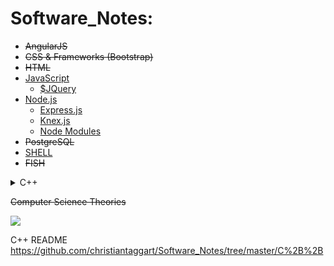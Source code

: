 # Software_Notes:
- ~~AngularJS~~
- ~~CSS & Frameworks (Bootstrap)~~
- ~~HTML~~
- [JavaScript](https://github.com/lil-code/Software_Notes/blob/master/JavaScript/README.md)
  - [$JQuery](https://github.com/lil-code/Software_Notes/tree/master/JavaScript/JQuery)
- [Node.js](https://github.com/lil-code/Software_Notes/tree/master/Node.js/README.md)
  - [Express.js](https://github.com/lil-code/Software_Notes/blob/master/Node.js/express.js/express_notes.md)
  - [Knex.js](https://github.com/lil-code/Software_Notes/blob/master/Node.js/Knex.js/knex_notes.md)
  - [Node Modules](https://github.com/lil-code/Software_Notes/blob/master/Node.js/modules/bcrypt_notes.md)
- ~~PostgreSQL~~
- [SHELL](https://github.com/lil-code/Software_Notes/tree/master/Shell/README.md)
- ~~FISH~~
<details><summary>C++</summary>
<a src="https://github.com/christiantaggart/Software_Notes/blob/master/C%2B%2B/Dynamic_Linking.md">Dynamic Linking</a>

 [Functions & Loops](https://github.com/christiantaggart/Software_Notes/blob/master/C%2B%2B/Functions_Loops_etc.md)
 [Header Files](https://github.com/christiantaggart/Software_Notes/blob/master/C%2B%2B/Header_Files.md)
 [Object Files](https://github.com/christiantaggart/Software_Notes/blob/master/C%2B%2B/Object_File.md)
 [Pointer Notes](https://github.com/christiantaggart/Software_Notes/blob/master/C%2B%2B/Pointer_Notes.md)
 [Source Files](https://github.com/christiantaggart/Software_Notes/blob/master/C%2B%2B/Source_File.md)
 [Static Linking](https://github.com/christiantaggart/Software_Notes/blob/master/C%2B%2B/Static_Linking.md)
 [Tips](https://github.com/christiantaggart/Software_Notes/blob/master/C%2B%2B/Tips.md)
</details>

~~Computer Science Theories~~

![](http://i.imgur.com/iVHfwLc.gif)


<a src="      ">             </a>
<a src="      ">             </a>
<a src="      ">             </a>
<a src="      ">             </a>
<a src="      ">             </a>
<a src="      ">             </a>













C++ README
https://github.com/christiantaggart/Software_Notes/tree/master/C%2B%2B

